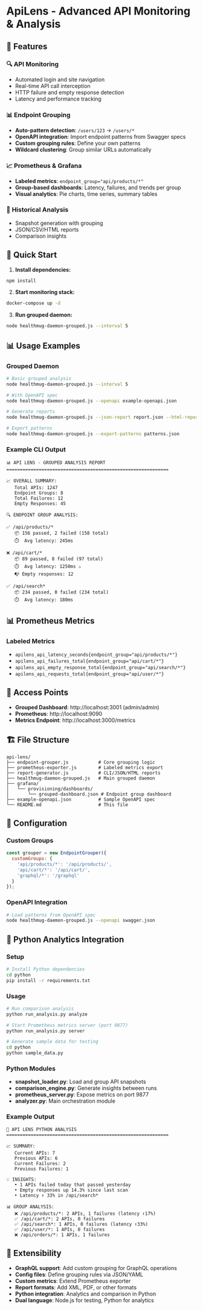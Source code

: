 # ApiLens - Advanced API Monitoring & Analysis

## 🚀 Features

### 🔍 **API Monitoring**
- Automated login and site navigation
- Real-time API call interception
- HTTP failure and empty response detection
- Latency and performance tracking

### 📊 **Endpoint Grouping**
- **Auto-pattern detection**: `/users/123` → `/users/*`
- **OpenAPI integration**: Import endpoint patterns from Swagger specs
- **Custom grouping rules**: Define your own patterns
- **Wildcard clustering**: Group similar URLs automatically

### 📈 **Prometheus & Grafana**
- **Labeled metrics**: `endpoint_group="api/products/*"`
- **Group-based dashboards**: Latency, failures, and trends per group
- **Visual analytics**: Pie charts, time series, summary tables

### 📸 **Historical Analysis**
- Snapshot generation with grouping
- JSON/CSV/HTML reports
- Comparison insights

## 🏁 Quick Start

1. **Install dependencies:**
```bash
npm install
```

2. **Start monitoring stack:**
```bash
docker-compose up -d
```

3. **Run grouped daemon:**
```bash
node healthmug-daemon-grouped.js --interval 5
```

## 📊 Usage Examples

### Grouped Daemon
```bash
# Basic grouped analysis
node healthmug-daemon-grouped.js --interval 5

# With OpenAPI spec
node healthmug-daemon-grouped.js --openapi example-openapi.json

# Generate reports
node healthmug-daemon-grouped.js --json-report report.json --html-report report.html

# Export patterns
node healthmug-daemon-grouped.js --export-patterns patterns.json
```

### Example CLI Output
```
📊 API LENS - GROUPED ANALYSIS REPORT
============================================================

📈 OVERALL SUMMARY:
   Total APIs: 1247
   Endpoint Groups: 8
   Total Failures: 12
   Empty Responses: 45

🔍 ENDPOINT GROUP ANALYSIS:

✅ /api/products/*
   📦 156 passed, 2 failed (158 total)
   ⏱️  Avg latency: 245ms

❌ /api/cart/*
   📦 89 passed, 8 failed (97 total)
   ⏱️  Avg latency: 1250ms ⚠️
   📭 Empty responses: 12

✅ /api/search*
   📦 234 passed, 0 failed (234 total)
   ⏱️  Avg latency: 180ms
```

## 📊 Prometheus Metrics

### Labeled Metrics
- `apilens_api_latency_seconds{endpoint_group="api/products/*"}`
- `apilens_api_failures_total{endpoint_group="api/cart/*"}`
- `apilens_api_empty_response_total{endpoint_group="api/search/*"}`
- `apilens_api_requests_total{endpoint_group="api/user/*"}`

## 🎯 Access Points

- **Grouped Dashboard**: http://localhost:3001 (admin/admin)
- **Prometheus**: http://localhost:9090
- **Metrics Endpoint**: http://localhost:3000/metrics

## 🏗️ File Structure
```
api-lens/
├── endpoint-grouper.js           # Core grouping logic
├── prometheus-exporter.js        # Labeled metrics export
├── report-generator.js           # CLI/JSON/HTML reports
├── healthmug-daemon-grouped.js   # Main grouped daemon
├── grafana/
│   └── provisioning/dashboards/
│       └── grouped-dashboard.json # Endpoint group dashboard
├── example-openapi.json          # Sample OpenAPI spec
└── README.md                     # This file
```

## 🔧 Configuration

### Custom Groups
```javascript
const grouper = new EndpointGrouper({
  customGroups: {
    'api/products/*': '/api/products/',
    'api/cart/*': '/api/cart/',
    'graphql/*': '/graphql'
  }
});
```

### OpenAPI Integration
```bash
# Load patterns from OpenAPI spec
node healthmug-daemon-grouped.js --openapi swagger.json
```

## 🐍 Python Analytics Integration

### Setup
```bash
# Install Python dependencies
cd python
pip install -r requirements.txt
```

### Usage
```bash
# Run comparison analysis
python run_analysis.py analyze

# Start Prometheus metrics server (port 9877)
python run_analysis.py server

# Generate sample data for testing
cd python
python sample_data.py
```

### Python Modules
- **snapshot_loader.py**: Load and group API snapshots
- **comparison_engine.py**: Generate insights between runs
- **prometheus_server.py**: Expose metrics on port 9877
- **analyzer.py**: Main orchestration module

### Example Output
```
🧠 API LENS PYTHON ANALYSIS
============================================================

📈 SUMMARY:
   Current APIs: 7
   Previous APIs: 6
   Current Failures: 2
   Previous Failures: 1

💡 INSIGHTS:
   • 1 APIs failed today that passed yesterday
   • Empty responses up 14.3% since last scan
   • Latency ↑ 33% in /api/search*

📊 GROUP ANALYSIS:
   ❌ /api/products/*: 2 APIs, 1 failures (latency ↑17%)
   ✅ /api/cart/*: 2 APIs, 0 failures
   ✅ /api/search*: 1 APIs, 0 failures (latency ↑33%)
   ✅ /api/user/*: 1 APIs, 0 failures
   ❌ /api/orders/*: 1 APIs, 1 failures
```

## 🚀 Extensibility

- **GraphQL support**: Add custom grouping for GraphQL operations
- **Config files**: Define grouping rules via JSON/YAML
- **Custom metrics**: Extend Prometheus exporter
- **Report formats**: Add XML, PDF, or other formats
- **Python integration**: Analytics and comparison in Python
- **Dual language**: Node.js for testing, Python for analytics